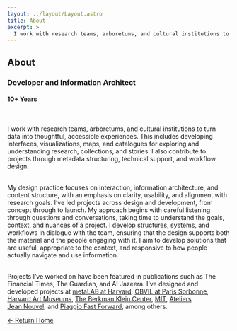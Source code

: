 ```yaml
---
layout: ../layout/Layout.astro
title: About
excerpt: >
  I work with research teams, arboretums, and cultural institutions to turn data into thoughtful, accessible experiences. This includes developing interfaces, visualizations, maps, and catalogues for exploring and understanding research, collections, and stories. I also contribute to projects through metadata structuring, technical support, and workflow design.
---
```

<section class="section_about">

<!-- Page title -->
<h1 class="mb-6">About</h1>

<!-- Role and experience -->
<h3>Developer and Information Architect</h3>
<h4>10+ Years</h4><br>

<!-- Overview -->
I work with research teams, arboretums, and cultural institutions to turn data into thoughtful, accessible experiences. This includes developing interfaces, visualizations, maps, and catalogues for exploring and understanding research, collections, and stories. I also contribute to projects through metadata structuring, technical support, and workflow design.<br><br>

<!-- Design practice focus -->
My design practice focuses on interaction, information architecture, and content structure, with an emphasis on clarity, usability, and alignment with research goals. I’ve led projects across design and development, from concept through to launch. My approach begins with careful listening through questions and conversations, taking time to understand the goals, context, and nuances of a project. I develop structures, systems, and workflows in dialogue with the team, ensuring that the design supports both the material and the people engaging with it. I aim to develop solutions that are useful, appropriate to the context, and responsive to how people actually navigate and use information.<br><br>

<!-- Featured engagements -->
Projects I’ve worked on have been featured in publications such as The Financial Times, The Guardian, and Al Jazeera. I’ve designed and developed projects at
<a href="https://mlml.io/" target="_blank">metaLAB at Harvard</a>,
<a href="https://www.sorbonne-universite.fr/en" target="_blank">OBVIL at Paris Sorbonne</a>,
<a href="https://harvardartmuseums.org/" target="_blank">Harvard Art Museums</a>,
<a href="https://cyber.harvard.edu/" target="_blank">The Berkman Klein Center</a>,
<a href="https://www.mit.edu/" target="_blank">MIT</a>,
<a href="https://www.jeannouvel.com/en/" target="_blank">Ateliers Jean Nouvel</a>, and
<a href="https://piaggiofastforward.com/" target="_blank">Piaggio Fast Forward</a>, among others.

<!-- Headshot -->


<!-- Return link -->
<a href="." class="button mt-10">
  ← Return Home
</a>

</section>